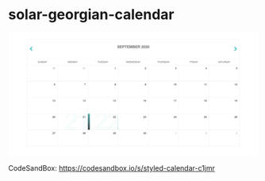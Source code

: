 # solar-georgian-calendar

![diagram](cal.png)

CodeSandBox: https://codesandbox.io/s/styled-calendar-c1jmr
